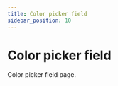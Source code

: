 ```yaml
---
title: Color picker field
sidebar_position: 10
---
```


# Color picker field

Color picker field page.

